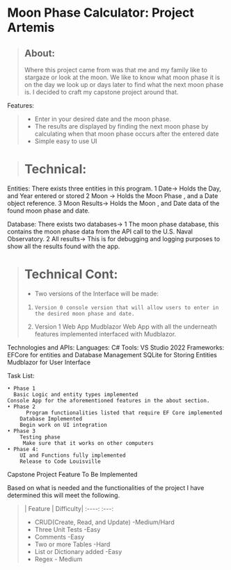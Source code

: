 # Moon Phase Calculator: Project Artemis
>## About:
>	Where this project came from was that me and my family like to stargaze or look at the moon. We like to know what moon phase it is on the day we look up or days later to find what the next moon phase is. I decided to craft my capstone project around that.

Features:

   > * Enter in your desired date and the moon phase.
   > * The results are displayed by finding the next moon phase by calculating when that moon phase occurs after the entered date
   > * Simple easy to use UI

> # Technical:

Entities:
	There exists three entities in this program.
		1 Date→ Holds the Day, and Year entered or stored
		2 Moon → Holds the Moon Phase , and a Date object reference.
		3 Moon Results→ Holds the Moon , and Date data of the found moon phase and date.

Database:
	There exists two databases→ 
       1 The moon phase database, this contains the moon phase data from the API call to the U.S. Naval Observatory.
       2 All results→ This is for debugging and logging purposes to show all the results found with the app.


> # Technical Cont:
> * Two versions of the Interface will be made:
>1. 	Version 0 console version that will allow users to enter in the desired moon phase and date.			
 > 1. 	Version 1 Web App Mudblazor Web App with all the underneath features implemented interfaced with Mudblazor.

Technologies and APIs:
	Languages:
		C#
	Tools:
		VS Studio 2022
	Frameworks:
		EFCore for entities and Database Management
		SQLite for Storing Entities
		Mudblazor for User Interface

Task List:

    • Phase 1
      Basic Logic and entity types implemented
	Console App for the aforementioned features in the about section. 
    • Phase 2
          Program functionalities listed that require EF Core implemented
	    Database Implemented
	    Begin work on UI integration
    • Phase 3
	    Testing phase 
	     Make sure that it works on other computers
    • Phase 4:
		UI and Functions fully implemented
		Release to Code Louisville
	
	
Capstone Project Feature To Be Implemented

Based on what is needed and the functionalities of the project I have determined this will meet the following.


>  | Feature 		|	     Difficulty|
>  :----:				:---:
> * CRUD(Create, Read, and Update) -Medium/Hard
> * Three Unit Tests -Easy
> * Comments -Easy
> * Two or more Tables -Hard
> * List or Dictionary added -Easy
> * Regex - Medium
